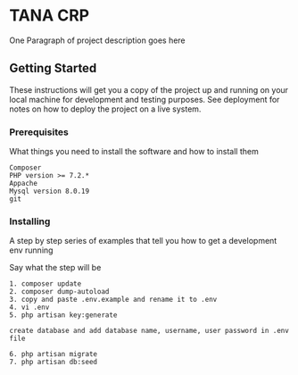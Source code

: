# TANA CRP

One Paragraph of project description goes here

## Getting Started

These instructions will get you a copy of the project up and running on your local machine for development and testing purposes. See deployment for notes on how to deploy the project on a live system.

### Prerequisites

What things you need to install the software and how to install them

```
Composer
PHP version >= 7.2.*
Appache
Mysql version 8.0.19
git
```

### Installing

A step by step series of examples that tell you how to get a development env running

Say what the step will be

```
1. composer update
2. composer dump-autoload
3. copy and paste .env.example and rename it to .env
4. vi .env
5. php artisan key:generate

create database and add database name, username, user password in .env file

6. php artisan migrate
7. php artisan db:seed
```
